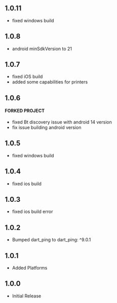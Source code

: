 ## 1.0.11

* fixed windows build

## 1.0.8

* android minSdkVersion to 21

## 1.0.7

* fixed iOS build
* added some capabilities for printers

## 1.0.6
#### FORKED PROJECT
* fixed Bt discovery issue with android 14 version
* fix issue building android version

## 1.0.5

* fixed windows build

## 1.0.4

* fixed ios build

## 1.0.3

* fixed ios build error

## 1.0.2

* Bumped dart_ping to dart_ping: ^9.0.1

## 1.0.1

* Added Platforms

## 1.0.0

* Initial Release